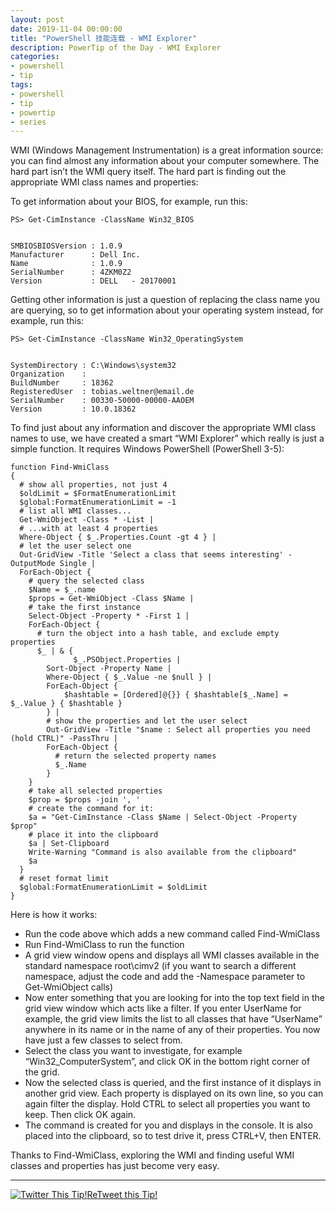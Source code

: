 ```yaml
---
layout: post
date: 2019-11-04 00:00:00
title: "PowerShell 技能连载 - WMI Explorer"
description: PowerTip of the Day - WMI Explorer
categories:
- powershell
- tip
tags:
- powershell
- tip
- powertip
- series
---
```

WMI (Windows Management Instrumentation) is a great information source: you can find almost any information about your computer somewhere. The hard part isn’t the WMI query itself. The hard part is finding out the appropriate WMI class names and properties:

To get information about your BIOS, for example, run this:


    PS> Get-CimInstance -ClassName Win32_BIOS


    SMBIOSBIOSVersion : 1.0.9
    Manufacturer      : Dell Inc.
    Name              : 1.0.9
    SerialNumber      : 4ZKM0Z2
    Version           : DELL   - 20170001


Getting other information is just a question of replacing the class name you are querying, so to get information about your operating system instead, for example, run this:


    PS> Get-CimInstance -ClassName Win32_OperatingSystem


    SystemDirectory : C:\Windows\system32
    Organization    :
    BuildNumber     : 18362
    RegisteredUser  : tobias.weltner@email.de
    SerialNumber    : 00330-50000-00000-AAOEM
    Version         : 10.0.18362


To find just about any information and discover the appropriate WMI class names to use, we have created a smart “WMI Explorer” which really is just a simple function. It requires Windows PowerShell (PowerShell 3-5):

    function Find-WmiClass
    {
      # show all properties, not just 4
      $oldLimit = $FormatEnumerationLimit
      $global:FormatEnumerationLimit = -1
      # list all WMI classes...
      Get-WmiObject -Class * -List |
      # ...with at least 4 properties
      Where-Object { $_.Properties.Count -gt 4 } |
      # let the user select one
      Out-GridView -Title 'Select a class that seems interesting' -OutputMode Single |
      ForEach-Object {
        # query the selected class
        $Name = $_.name
        $props = Get-WmiObject -Class $Name |
        # take the first instance
        Select-Object -Property * -First 1 |
        ForEach-Object {
          # turn the object into a hash table, and exclude empty properties
          $_ | & {
                  $_.PSObject.Properties |
            Sort-Object -Property Name |
            Where-Object { $_.Value -ne $null } |
            ForEach-Object {
                $hashtable = [Ordered]@{}} { $hashtable[$_.Name] = $_.Value } { $hashtable }
            } |
            # show the properties and let the user select
            Out-GridView -Title "$name : Select all properties you need (hold CTRL)" -PassThru |
            ForEach-Object {
              # return the selected property names
              $_.Name
            }
        }
        # take all selected properties
        $prop = $props -join ', '
        # create the command for it:
        $a = "Get-CimInstance -Class $Name | Select-Object -Property $prop"
        # place it into the clipboard
        $a | Set-Clipboard
        Write-Warning "Command is also available from the clipboard"
        $a
      }
      # reset format limit
      $global:FormatEnumerationLimit = $oldLimit
    }


Here is how it works:

* Run the code above which adds a new command called Find-WmiClass
* Run Find-WmiClass to run the function
* A grid view window opens and displays all WMI classes available in the standard namespace root\cimv2 (if you want to search a different namespace, adjust the code and add the -Namespace parameter to Get-WmiObject calls)
* Now enter something that you are looking for into the top text field in the grid view window which acts like a filter. If you enter UserName for example, the grid view limits the list to all classes that have “UserName” anywhere in its name or in the name of any of their properties. You now have just a few classes to select from.
* Select the class you want to investigate, for example “Win32_ComputerSystem”, and click OK in the bottom right corner of the grid.
* Now the selected class is queried, and the first instance of it displays in another grid view. Each property is displayed on its own line, so you can again filter the display. Hold CTRL to select all properties you want to keep. Then click OK again.
* The command is created for you and displays in the console. It is also placed into the clipboard, so to test drive it, press CTRL+V, then ENTER.

Thanks to Find-WmiClass, exploring the WMI and finding useful WMI classes and properties has just become very easy.

- - -

[![Twitter This Tip!](/img/2019-11-04-wmi-explorer-001.gif)](http://twitter.com/home/?status=RT+%40PowerTip+%20WMI%20Explorer%20with%20%23PowerShell+http://bit.ly/2N5Mz17)[ReTweet this Tip!](http://twitter.com/home/?status=RT+%40%20WMI%20Explorer%20with%20%23PowerShell+http://bit.ly/2N5Mz17)

<!--本文国际来源：[WMI Explorer](https://community.idera.com/database-tools/powershell/powertips/b/tips/posts/wmi-explorer)-->

